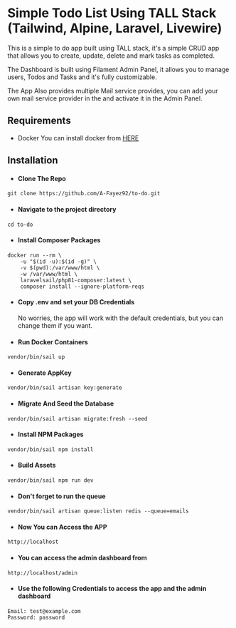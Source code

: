 # Simple Todo List Using TALL Stack (Tailwind, Alpine, Laravel, Livewire)
This is a simple to do app built using TALL stack, it's a simple CRUD app that allows you to create, update, delete and mark tasks as completed.

The Dashboard is built using Filament Admin Panel, it allows you to manage users, Todos and Tasks and it's fully customizable.

The App Also provides multiple Mail service provides, you can add your own mail service provider in the and activate it in the Admin Panel.


## Requirements
* Docker
 You can install docker from [HERE](https://docs.docker.com/get-docker/)


## Installation
* #### Clone The Repo 
```
git clone https://github.com/A-Fayez92/to-do.git
```
* #### Navigate to the project directory
```
cd to-do
```
* #### Install Composer Packages
```
docker run --rm \
    -u "$(id -u):$(id -g)" \
    -v $(pwd):/var/www/html \
    -w /var/www/html \
    laravelsail/php81-composer:latest \
    composer install --ignore-platform-reqs
```
* #### Copy .env and set your DB Credentials

    No worries, the app will work with the default credentials, but you can change them if you want.

* #### Run Docker Containers
```
vendor/bin/sail up 
```
* #### Generate AppKey
```
vendor/bin/sail artisan key:generate

```
* #### Migrate And Seed the Database
```
vendor/bin/sail artisan migrate:fresh --seed
```
* #### Install NPM Packages
```
vendor/bin/sail npm install
```
* #### Build Assets
```
vendor/bin/sail npm run dev
```
* #### Don't forget to run the queue
```
vendor/bin/sail artisan queue:listen redis --queue=emails
```
* #### Now You can Access the APP
```
http://localhost
```
* #### You can access the admin dashboard from
```
http://localhost/admin
```
* #### Use the following Credentials to access the app and the admin dashboard
```
Email: test@example.com
Password: password
```
